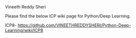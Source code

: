 Vineeth Reddy Sheri

Please find the below ICP wiki page for Python/Deep Learning.

ICP8- https://github.com/VINEETHREDDYSHERI/Python-Deep-Learning/wiki/ICP8
